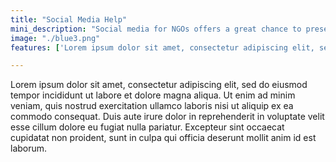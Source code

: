 ```yaml
---
title: "Social Media Help"
mini_description: "Social media for NGOs offers a great chance to present their work to the outside world and to get into contact with their supporters, their beneficiaries and other people interested in their work. Opportunity Hack helps you create social media accounts and analyze various options available for non-profits."
image: "./blue3.png"
features: ['Lorem ipsum dolor sit amet, consectetur adipiscing elit, sed do eiusmod tempor incididunt ut labore et dolore magna aliqua. Curabitur vitae nunc sed velit dignissim sodales ut eu.']

---
```

Lorem ipsum dolor sit amet, consectetur adipiscing elit, sed do eiusmod tempor incididunt ut labore et dolore magna aliqua. Ut enim ad minim veniam, quis nostrud exercitation ullamco laboris nisi ut aliquip ex ea commodo consequat. Duis aute irure dolor in reprehenderit in voluptate velit esse cillum dolore eu fugiat nulla pariatur. Excepteur sint occaecat cupidatat non proident, sunt in culpa qui officia deserunt mollit anim id est laborum.
